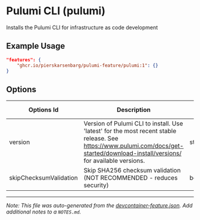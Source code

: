 
# Pulumi CLI (pulumi)

Installs the Pulumi CLI for infrastructure as code development

## Example Usage

```json
"features": {
    "ghcr.io/pierskarsenbarg/pulumi-feature/pulumi:1": {}
}
```

## Options

| Options Id | Description | Type | Default Value |
|-----|-----|-----|-----|
| version | Version of Pulumi CLI to install. Use 'latest' for the most recent stable release. See https://www.pulumi.com/docs/get-started/download-install/versions/ for available versions. | string | latest |
| skipChecksumValidation | Skip SHA256 checksum validation (NOT RECOMMENDED - reduces security) | boolean | false |



---

_Note: This file was auto-generated from the [devcontainer-feature.json](https://github.com/pierskarsenbarg/pulumi-feature/blob/main/src/pulumi/devcontainer-feature.json).  Add additional notes to a `NOTES.md`._

